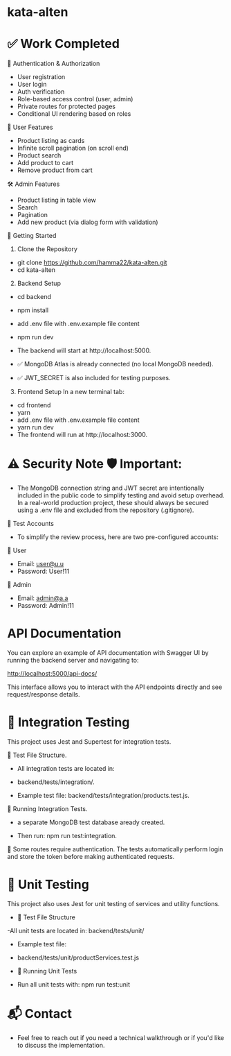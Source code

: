 # kata-alten

# ✅ Work Completed

🔐 Authentication & Authorization

- User registration
- User login
- Auth verification
- Role-based access control (user, admin)
- Private routes for protected pages
- Conditional UI rendering based on roles

👤 User Features

- Product listing as cards
- Infinite scroll pagination (on scroll end)
- Product search
- Add product to cart
- Remove product from cart

🛠️ Admin Features

- Product listing in table view
- Search
- Pagination
- Add new product (via dialog form with validation)

🚀 Getting Started

1. Clone the Repository

- git clone https://github.com/hamma22/kata-alten.git
- cd kata-alten

2. Backend Setup

- cd backend
- npm install
- add .env file with .env.example file content
- npm run dev
- The backend will start at http://localhost:5000.

- ✅ MongoDB Atlas is already connected (no local MongoDB needed).
- ✅ JWT_SECRET is also included for testing purposes.

3. Frontend Setup
   In a new terminal tab:

- cd frontend
- yarn
- add .env file with .env.example file content
- yarn run dev
- The frontend will run at http://localhost:3000.

# ⚠️ Security Note 🛡 Important:

- The MongoDB connection string and JWT secret are intentionally included in the public code to simplify testing and avoid setup overhead.
  In a real-world production project, these should always be secured using a .env file and excluded from the repository (.gitignore).

👤 Test Accounts

- To simplify the review process, here are two pre-configured accounts:

👤 User

- Email: user@u.u
- Password: User!11

🔑 Admin

- Email: admin@a.a
- Password: Admin!11

# API Documentation

You can explore an example of API documentation with Swagger UI by running the backend server and navigating to:

[http://localhost:5000/api-docs/](http://localhost:5000/api-docs/)

This interface allows you to interact with the API endpoints directly and see request/response details.

# 🧪 Integration Testing

This project uses Jest and Supertest for integration tests.

📁 Test File Structure.

- All integration tests are located in:

- backend/tests/integration/.

- Example test file: backend/tests/integration/products.test.js.

🚀 Running Integration Tests.

- a separate MongoDB test database aready created.

- Then run: npm run test:integration.

🔐 Some routes require authentication. The tests automatically perform login and store the token before making authenticated requests.

# 🧪 Unit Testing

This project also uses Jest for unit testing of services and utility functions.

- 📁 Test File Structure

-All unit tests are located in: backend/tests/unit/

- Example test file:
- backend/tests/unit/productServices.test.js

- 🧪 Running Unit Tests

- Run all unit tests with: npm run test:unit

# 📬 Contact

- Feel free to reach out if you need a technical walkthrough or if you'd like to discuss the implementation.
